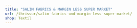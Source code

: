 ```yaml
---
title: "SALIM FABRICS & MARGIN LESS SUPER MARKET"
url: /thrissur/salim-fabrics-und-margin-less-super-market/
shop: Textil
---
```

